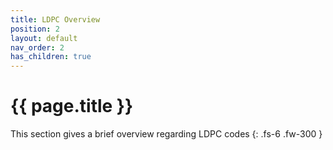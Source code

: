 ```yaml
---
title: LDPC Overview
position: 2
layout: default
nav_order: 2
has_children: true
---
```


# {{ page.title }}

This section gives a brief overview regarding LDPC codes
{: .fs-6 .fw-300 }